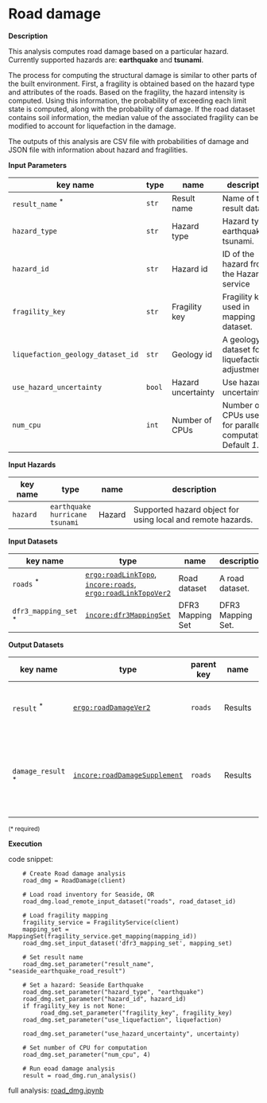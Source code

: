 # Road damage

**Description**

This analysis computes road damage based on a particular hazard. Currently supported hazards are: **earthquake** and **tsunami**.

The process for computing the structural damage is similar to other parts of the built environment. First, a fragility
is obtained based on the hazard type and attributes of the roads. Based on the fragility, the hazard intensity is computed. 
Using this information, the probability of exceeding each limit state is computed, 
along with the probability of damage. If the road dataset contains soil information, the median value of the associated 
fragility can be modified to account for liquefaction in the damage. 

The outputs of this analysis are CSV file with probabilities of damage and JSON file with information about hazard and fragilities.

**Input Parameters**

key name | type | name | description
--- | --- | --- | ---
`result_name` <sup>*</sup> | `str` | Result name | Name of the result dataset.
`hazard_type` | `str` | Hazard type | Hazard type, earthquake or tsunami.
`hazard_id` | `str` | Hazard id | ID of the hazard from the Hazard service
`fragility_key` | `str` | Fragility key | Fragility key used in mapping dataset.
`liquefaction_geology_dataset_id` | `str` | Geology id | A geology dataset for liquefaction adjustment.
`use_hazard_uncertainty` | `bool` | Hazard uncertainty | Use hazard uncertainty.
`num_cpu` | `int` | Number of CPUs | Number of CPUs used for parallel computations. <br>Default *1*.

**Input Hazards**

key name | type  | name | description
--- |-------|--------------| ---
`hazard` | `earthquake`<br>`hurricane`<br>`tsunami` | Hazard | Supported hazard object for using local and remote hazards.

**Input Datasets** 

key name | type | name | description
--- | --- | --- | ---
`roads` <sup>*</sup> | [`ergo:roadLinkTopo`](https://tools.in-core.org/semantics/api/types/ergo:roadLinkTopo), <br>[`incore:roads`](https://tools.in-core.org/semantics/api/types/incore:roads), <br/> [`ergo:roadLinkTopoVer2`](https://tools.in-core.org/semantics/api/types/ergo:roadLinkTopoVer2) | Road  dataset | A road dataset.
`dfr3_mapping_set` <sup>*</sup> | [`incore:dfr3MappingSet`](https://tools.in-core.org/semantics/api/types/incore:dfr3MappingSet) | DFR3 Mapping Set | DFR3 Mapping Set.

**Output Datasets**

key name | type | parent key | name | description
--- | --- | --- | --- | ---
`result` <sup>*</sup> | [`ergo:roadDamageVer2`](https://tools.in-core.org/semantics/api/types/ergo:roadDamageVer2) | `roads` | Results | A dataset containing results <br>(format: CSV).
`damage_result` <sup>*</sup> | [`incore:roadDamageSupplement`](https://tools.in-core.org/semantics/api/types/incore:roadDamageSupplement) | `roads` | Results | Information about applied hazard value and fragility<br>(format: JSON).

<small>(* required)</small>

**Execution**

code snippet:

```
    # Create Road damage analysis
    road_dmg = RoadDamage(client)

    # Load road inventory for Seaside, OR
    road_dmg.load_remote_input_dataset("roads", road_dataset_id)

    # Load fragility mapping
    fragility_service = FragilityService(client)
    mapping_set = MappingSet(fragility_service.get_mapping(mapping_id))
    road_dmg.set_input_dataset('dfr3_mapping_set', mapping_set)

    # Set result name
    road_dmg.set_parameter("result_name", "seaside_earthquake_road_result")

    # Set a hazard: Seaside Earthquake
    road_dmg.set_parameter("hazard_type", "earthquake")
    road_dmg.set_parameter("hazard_id", hazard_id)
    if fragility_key is not None:
         road_dmg.set_parameter("fragility_key", fragility_key)
    road_dmg.set_parameter("use_liquefaction", liquefaction)

    road_dmg.set_parameter("use_hazard_uncertainty", uncertainty)

    # Set number of CPU for computation
    road_dmg.set_parameter("num_cpu", 4)

    # Run eoad damage analysis
    result = road_dmg.run_analysis()
```
    
full analysis: [road_dmg.ipynb](https://github.com/IN-CORE/incore-docs/blob/main/notebooks/road_dmg.ipynb)
